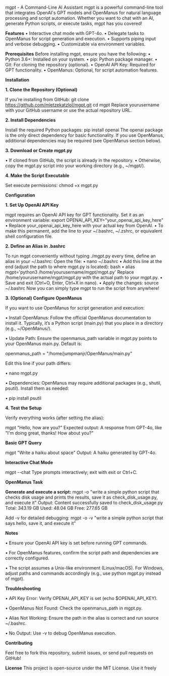 mgpt - A Command-Line AI Assistant
mgpt is a powerful command-line tool that integrates OpenAI's GPT models and OpenManus for natural language processing and script automation. Whether you want to chat with an AI, generate Python scripts, or execute tasks, mgpt has you covered!

**Features**
•	Interactive chat mode with GPT-4o.
•	Delegate tasks to OpenManus for script generation and execution.
•	Supports piping input and verbose debugging.
•	Customizable via environment variables.

**Prerequisites**
Before installing mgpt, ensure you have the following:
•	Python 3.6+: Installed on your system.
•	pip: Python package manager.
•	Git: For cloning the repository (optional).
•	OpenAI API Key: Required for GPT functionality.
•	OpenManus: Optional, for script automation features.

**Installation**

**1. Clone the Repository (Optional)**
   
If you’re installing from GitHub:
git clone https://github.com/mietzekatzlol/mgpt.git
cd mgpt
Replace yourusername with your GitHub username or use the actual repository URL.

**2. Install Dependencies**

Install the required Python packages:
pip install openai
The openai package is the only direct dependency for basic functionality. If you use OpenManus, additional dependencies may be required (see OpenManus section below).

**3. Download or Create mgpt.py**

•	If cloned from GitHub, the script is already in the repository.
•	Otherwise, copy the mgpt.py script into your working directory (e.g., ~/mgpt/).

**4. Make the Script Executable**

Set execute permissions:
chmod +x mgpt.py

**Configuration**

**1. Set Up OpenAI API Key**

mgpt requires an OpenAI API key for GPT functionality. Set it as an environment variable:
export OPENAI_API_KEY="your_openai_api_key_here"
•	Replace your_openai_api_key_here with your actual key from OpenAI.
•	To make this permanent, add the line to your ~/.bashrc, ~/.zshrc, or equivalent shell configuration file.

**2. Define an Alias in .bashrc**

To run mgpt conveniently without typing ./mgpt.py every time, define an alias in your ~/.bashrc:
Open the file: 
•  nano ~/.bashrc
•  Add this line at the end (adjust the path to where mgpt.py is located): 
bash
•  alias mgpt='python3 /home/yourusername/mgpt/mgpt.py'
Replace /home/yourusername/mgpt/mgpt.py with the actual path to your mgpt.py. 
•  Save and exit (Ctrl+O, Enter, Ctrl+X in nano). 
•  Apply the changes: source ~/.bashrc
Now you can simply type mgpt to run the script from anywhere!

**3. (Optional) Configure OpenManus**

If you want to use OpenManus for script generation and execution:

•	Install OpenManus: Follow the official OpenManus documentation to install it. Typically, it’s a Python script (main.py) that you place in a directory (e.g., ~/OpenManus/).

•	Update Path: Ensure the openmanus_path variable in mgpt.py points to your OpenManus main.py. Default is: 

openmanus_path = "/home/jumpmanjr/OpenManus/main.py"

Edit this line if your path differs: 

•  nano mgpt.py

•  Dependencies: OpenManus may require additional packages (e.g., shutil, psutil). Install them as needed: 

•	 pip install psutil


**4. Test the Setup**

Verify everything works (after setting the alias):

mgpt "Hello, how are you?"
Expected output: A response from GPT-4o, like "I'm doing great, thanks! How about you?"

**Basic GPT Query**

mgpt "Write a haiku about space"
Output: A haiku generated by GPT-4o.

**Interactive Chat Mode**

mgpt --chat
Type prompts interactively; exit with exit or Ctrl+C.


**OpenManus Task**

**Generate and execute a script:**
mgpt -o "write a simple python script that checks disk usage and prints the results, save it as check_disk_usage.py, and execute it"
Output:
Content successfully saved to check_disk_usage.py
Total: 343.19 GB
Used: 48.04 GB
Free: 277.65 GB

Add -v for detailed debugging:
mgpt -o -v "write a simple python script that says hello, save it, and execute it"


**Notes**

•	Ensure your OpenAI API key is set before running GPT commands.

•	For OpenManus features, confirm the script path and dependencies are correctly configured.

•	The script assumes a Unix-like environment (Linux/macOS). For Windows, adjust paths and commands accordingly (e.g., use python mgpt.py instead of mgpt).

**Troubleshooting**

•	API Key Error: Verify OPENAI_API_KEY is set (echo $OPENAI_API_KEY).

•	OpenManus Not Found: Check the openmanus_path in mgpt.py.

•	Alias Not Working: Ensure the path in the alias is correct and run source ~/.bashrc.

•	No Output: Use -v to debug OpenManus execution.

**Contributing**

Feel free to fork this repository, submit issues, or send pull requests on GitHub!

**License**
This project is open-source under the MIT License. Use it freely

